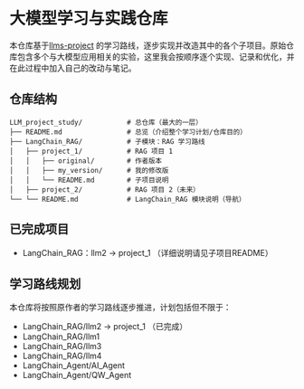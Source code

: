 # 大模型学习与实践仓库

本仓库基于[llms-project](https://github.com/lichuachua/llms-project) 的学习路线，逐步实现并改造其中的各个子项目。原始仓库包含多个与大模型应用相关的实验，这里我会按顺序逐个实现、记录和优化，并在此过程中加入自己的改动与笔记。

## 仓库结构

```
LLM_project_study/           # 总仓库（最大的一层）
├── README.md                # 总览（介绍整个学习计划/仓库目的）
├── LangChain_RAG/           # 子模块：RAG 学习路线
│   ├── project_1/           # RAG 项目 1
│   │   ├── original/        # 作者版本
│   │   ├── my_version/      # 我的修改版
│   │   └── README.md        # 子项目说明
│   ├── project_2/           # RAG 项目 2（未来）
└── └── README.md            # LangChain_RAG 模块说明（导航）
```

## 已完成项目

- LangChain_RAG：llm2  → project_1 （详细说明请见子项目README）

## 学习路线规划

本仓库将按照原作者的学习路线逐步推进，计划包括但不限于：

- LangChain_RAG/llm2  → project_1 （已完成）
- LangChain_RAG/llm1
- LangChain_RAG/llm3
- LangChain_RAG/llm4
- LangChain_Agent/AI_Agent
- LangChain_Agent/QW_Agent